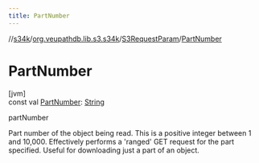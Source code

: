 ```yaml
---
title: PartNumber
---
```

//[s34k](../../../index.html)/[org.veupathdb.lib.s3.s34k](../index.html)/[S3RequestParam](index.html)/[PartNumber](-part-number.html)



# PartNumber



[jvm]\
const val [PartNumber](-part-number.html): [String](https://kotlinlang.org/api/latest/jvm/stdlib/kotlin/-string/index.html)



partNumber



Part number of the object being read. This is a positive integer between 1 and 10,000. Effectively performs a 'ranged' GET request for the part specified. Useful for downloading just a part of an object.





